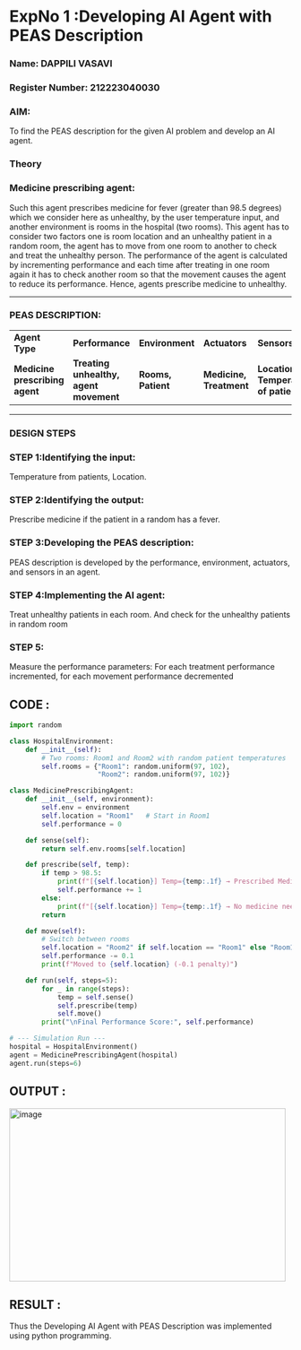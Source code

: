 <h1>ExpNo 1 :Developing AI Agent with PEAS Description</h1>
<h3>Name: DAPPILI VASAVI</h3>
<h3>Register Number: 212223040030</h3>
<h3>AIM:</h3>
<p>To find the PEAS description for the given AI problem and develop an AI agent.</p>
<h3>Theory</h3>
<h3>Medicine prescribing agent:</h3>
<p>Such this agent prescribes medicine for fever (greater than 98.5 degrees) which we consider here as unhealthy, by the user temperature input, and another environment is rooms in the hospital (two rooms). This agent has to consider two factors one is room location and an unhealthy patient in a random room, the agent has to move from one room to another to check and treat the unhealthy person. The performance of the agent is calculated by incrementing performance and each time after treating in one room again it has to check another room so that the movement causes the agent to reduce its performance. Hence, agents prescribe medicine to unhealthy.</p>
<hr>
<h3>PEAS DESCRIPTION:</h3>
<table>
  <tr>
    <td><strong>Agent Type</strong></td>
    <td><strong>Performance</strong></td>
     <td><strong>Environment</strong></td>
    <td><strong>Actuators</strong></td>
    <td><strong>Sensors</strong></td>
  </tr>
    <tr>
    <td><strong>Medicine prescribing agent</strong></td>
    <td><strong>Treating unhealthy, agent movement</strong></td>
     <td><strong>Rooms, Patient</strong></td>
    <td><strong>Medicine, Treatment</strong></td>
    <td><strong>Location, Temperature of patient</strong></td>
  </tr>
</table>
<hr>
<H3>DESIGN STEPS</H3>
<h3>STEP 1:Identifying the input:</h3>
<p>Temperature from patients, Location.</p>
<h3>STEP 2:Identifying the output:</h3>
<p>Prescribe medicine if the patient in a random has a fever.</p>
<h3>STEP 3:Developing the PEAS description:</h3>
<p>PEAS description is developed by the performance, environment, actuators, and sensors in an agent.</p>
<h3>STEP 4:Implementing the AI agent:</h3>
<p>Treat unhealthy patients in each room. And check for the unhealthy patients in random room</p>
<h3>STEP 5:</h3>
<p>Measure the performance parameters: For each treatment performance incremented, for each movement performance decremented</p>


## CODE :
```python
import random

class HospitalEnvironment:
    def __init__(self):
        # Two rooms: Room1 and Room2 with random patient temperatures
        self.rooms = {"Room1": random.uniform(97, 102),
                      "Room2": random.uniform(97, 102)}

class MedicinePrescribingAgent:
    def __init__(self, environment):
        self.env = environment
        self.location = "Room1"   # Start in Room1
        self.performance = 0

    def sense(self):
        return self.env.rooms[self.location]

    def prescribe(self, temp):
        if temp > 98.5:
            print(f"[{self.location}] Temp={temp:.1f} → Prescribed Medicine ✅")
            self.performance += 1
        else:
            print(f"[{self.location}] Temp={temp:.1f} → No medicine needed")
        return

    def move(self):
        # Switch between rooms
        self.location = "Room2" if self.location == "Room1" else "Room1"
        self.performance -= 0.1
        print(f"Moved to {self.location} (-0.1 penalty)")

    def run(self, steps=5):
        for _ in range(steps):
            temp = self.sense()
            self.prescribe(temp)
            self.move()
        print("\nFinal Performance Score:", self.performance)

# --- Simulation Run ---
hospital = HospitalEnvironment()
agent = MedicinePrescribingAgent(hospital)
agent.run(steps=6)


```
## OUTPUT :
<img width="493" height="309" alt="image" src="https://github.com/user-attachments/assets/db1b596e-64dc-4109-9d9e-97c99f10bcb9" />



## RESULT :
Thus the Developing AI Agent with PEAS Description was implemented using python programming.

